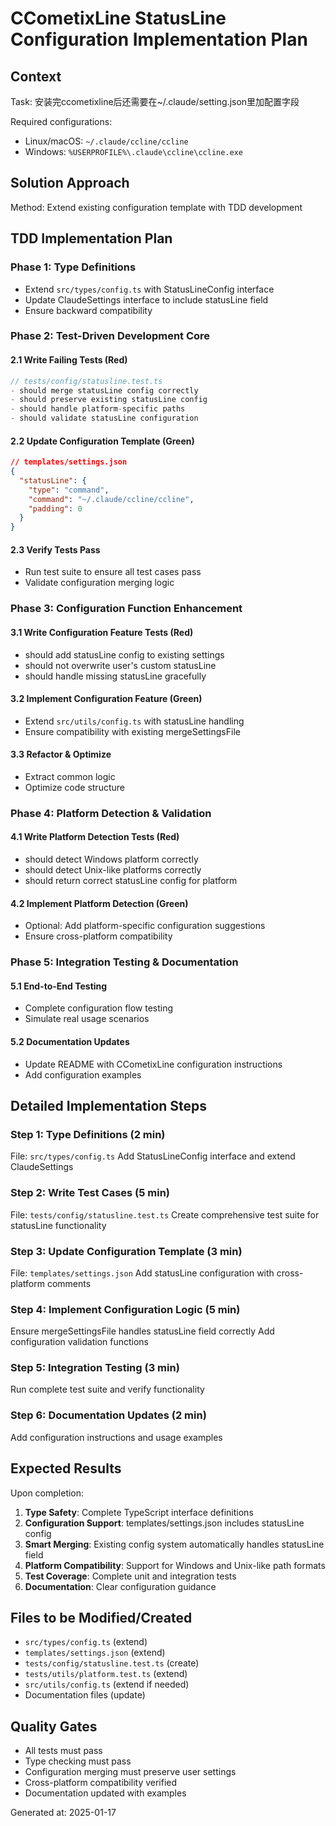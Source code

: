 # CCometixLine StatusLine Configuration Implementation Plan

## Context
Task: 安装完ccometixline后还需要在~/.claude/setting.json里加配置字段

Required configurations:
- Linux/macOS: `~/.claude/ccline/ccline`
- Windows: `%USERPROFILE%\.claude\ccline\ccline.exe`

## Solution Approach
Method: Extend existing configuration template with TDD development

## TDD Implementation Plan

### Phase 1: Type Definitions
- Extend `src/types/config.ts` with StatusLineConfig interface
- Update ClaudeSettings interface to include statusLine field
- Ensure backward compatibility

### Phase 2: Test-Driven Development Core
#### 2.1 Write Failing Tests (Red)
```typescript
// tests/config/statusline.test.ts
- should merge statusLine config correctly
- should preserve existing statusLine config  
- should handle platform-specific paths
- should validate statusLine configuration
```

#### 2.2 Update Configuration Template (Green)
```json
// templates/settings.json
{
  "statusLine": {
    "type": "command",
    "command": "~/.claude/ccline/ccline",
    "padding": 0
  }
}
```

#### 2.3 Verify Tests Pass
- Run test suite to ensure all test cases pass
- Validate configuration merging logic

### Phase 3: Configuration Function Enhancement
#### 3.1 Write Configuration Feature Tests (Red)
- should add statusLine config to existing settings
- should not overwrite user's custom statusLine
- should handle missing statusLine gracefully

#### 3.2 Implement Configuration Feature (Green)  
- Extend `src/utils/config.ts` with statusLine handling
- Ensure compatibility with existing mergeSettingsFile

#### 3.3 Refactor & Optimize
- Extract common logic
- Optimize code structure

### Phase 4: Platform Detection & Validation
#### 4.1 Write Platform Detection Tests (Red)
- should detect Windows platform correctly
- should detect Unix-like platforms correctly  
- should return correct statusLine config for platform

#### 4.2 Implement Platform Detection (Green)
- Optional: Add platform-specific configuration suggestions
- Ensure cross-platform compatibility

### Phase 5: Integration Testing & Documentation
#### 5.1 End-to-End Testing
- Complete configuration flow testing
- Simulate real usage scenarios

#### 5.2 Documentation Updates
- Update README with CCometixLine configuration instructions
- Add configuration examples

## Detailed Implementation Steps

### Step 1: Type Definitions (2 min)
File: `src/types/config.ts`
Add StatusLineConfig interface and extend ClaudeSettings

### Step 2: Write Test Cases (5 min)  
File: `tests/config/statusline.test.ts`
Create comprehensive test suite for statusLine functionality

### Step 3: Update Configuration Template (3 min)
File: `templates/settings.json`
Add statusLine configuration with cross-platform comments

### Step 4: Implement Configuration Logic (5 min)
Ensure mergeSettingsFile handles statusLine field correctly
Add configuration validation functions

### Step 5: Integration Testing (3 min)
Run complete test suite and verify functionality

### Step 6: Documentation Updates (2 min)
Add configuration instructions and usage examples

## Expected Results

Upon completion:
1. **Type Safety**: Complete TypeScript interface definitions
2. **Configuration Support**: templates/settings.json includes statusLine config
3. **Smart Merging**: Existing config system automatically handles statusLine field
4. **Platform Compatibility**: Support for Windows and Unix-like path formats
5. **Test Coverage**: Complete unit and integration tests
6. **Documentation**: Clear configuration guidance

## Files to be Modified/Created
- `src/types/config.ts` (extend)
- `templates/settings.json` (extend)  
- `tests/config/statusline.test.ts` (create)
- `tests/utils/platform.test.ts` (extend)
- `src/utils/config.ts` (extend if needed)
- Documentation files (update)

## Quality Gates
- All tests must pass
- Type checking must pass
- Configuration merging must preserve user settings
- Cross-platform compatibility verified
- Documentation updated with examples

Generated at: 2025-01-17